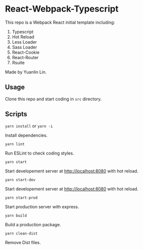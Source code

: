 # React-Webpack-Typescript

This repo is a Webpack React initial template including:

1. Typescript
2. Hot Reload
3. Less Loader
4. Sass Loader
5. React-Cookie
6. React-Router
7. Rsuite

Made by Yuanlin Lin.

## Usage

Clone this repo and start coding in `src` directory.

## Scripts

`yarn install` or `yarn -i`

Install dependencies.

`yarn lint`

Run ESLint to check coding styles.

`yarn start`

Start developement server at [http://localhost:8080](http://localhost:8080) with hot reload.

`yarn start-dev`

Start developement server at [http://localhost:8080](http://localhost:8080) with hot reload.

`yarn start-prod`

Start production server with express.

`yarn build`

Build a production package.

`yarn clean-dist`

Remove Dist files.
